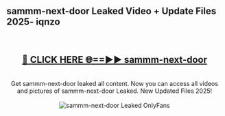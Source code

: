 <h2>sammm-next-door Leaked Video + Update Files 2025- iqnzo</h2>
<br>
<div align="center">
<h2><a href="https://libra.edu.pl?sammm-next-door" rel="nofollow">🔴 CLICK HERE 🌐==►► sammm-next-door</a></h2>
<br>
Get sammm-next-door leaked all content. Now you can access all videos and pictures of sammm-next-door Leaked. New Updated Files 2025!
<br>
<br>
<a href="https://libra.edu.pl?sammm-next-door" rel="nofollow" data-target="animated-image.originalLink"><img src="https://i.ibb.co.com/WyWwxjT/player-gif2.gif" alt="sammm-next-door Leaked OnlyFans" style="max-width: 100%; display: inline-block;" data-target="animated-image.originalImage"></a>
</div>
<br>